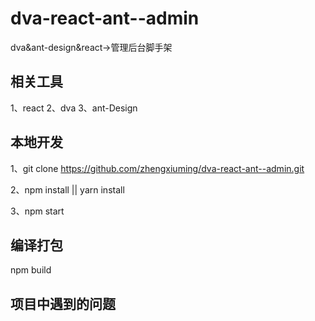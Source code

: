 # dva-react-ant--admin
dva&amp;ant-design&amp;react->管理后台脚手架

## 相关工具

1、react
2、dva
3、ant-Design

## 本地开发

1、git clone https://github.com/zhengxiuming/dva-react-ant--admin.git

2、npm install || yarn install 

3、npm start

## 编译打包

npm build

## 项目中遇到的问题


